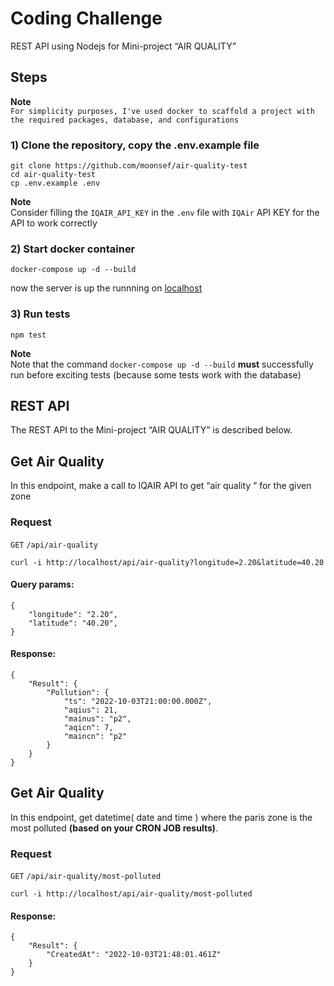 # Coding Challenge

REST API using Nodejs for Mini-project “AIR QUALITY”

## Steps

**Note**  
`For simplicity purposes, I've used docker to scaffold a project with the required packages, database, and configurations`

### 1) Clone the repository, copy the .env.example file

```
git clone https://github.com/moonsef/air-quality-test
cd air-quality-test
cp .env.example .env
```

**Note**  
Consider filling the `IQAIR_API_KEY` in the `.env` file with `IQAir` API KEY for the API to work correctly

### 2) Start docker container

```
docker-compose up -d --build
```

now the server is up the runnning on [localhost](http://localhost)

### 3) Run tests

```
npm test
```

**Note**  
Note that the command `docker-compose up -d --build` <strong>must</strong> successfully run before exciting tests (because some tests work with the database)

## REST API

The REST API to the Mini-project “AIR QUALITY” is described below.

## Get Air Quality

In this endpoint, make a call to IQAIR API to get “air quality “ for the
given zone

### Request

`GET` `/api/air-quality`

```
curl -i http://localhost/api/air-quality?longitude=2.20&latitude=40.20
```

#### Query params:

```
{
    "longitude": "2.20",
    "latitude": "40.20",
}
```

#### Response:

```
{
    "Result": {
        "Pollution": {
            "ts": "2022-10-03T21:00:00.000Z",
            "aqius": 21,
            "mainus": "p2",
            "aqicn": 7,
            "maincn": "p2"
        }
    }
}
```

## Get Air Quality

In this endpoint, get datetime( date and time ) where the paris
zone is the most polluted **(based on your CRON JOB results)**.

### Request

`GET` `/api/air-quality/most-polluted`

```
curl -i http://localhost/api/air-quality/most-polluted
```

#### Response:

```
{
    "Result": {
        "CreatedAt": "2022-10-03T21:48:01.461Z"
    }
}
```
